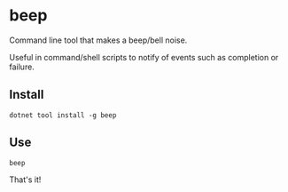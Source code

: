 ﻿# beep

Command line tool that makes a beep/bell noise.

Useful in command/shell scripts to notify of events such as completion or failure.

## Install

```
dotnet tool install -g beep
```

## Use

```
beep
```

That's it!
